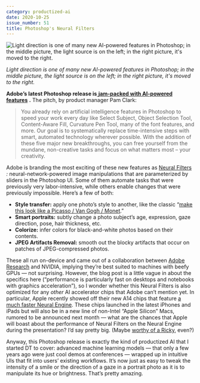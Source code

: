```yaml
---
category: productized-ai
date: 2020-10-25
issue_number: 51
title: Photoshop's Neural Filters
---
```


![Light direction is one of many new AI-powered features in Photoshop; in the middle picture, the light source is on the left; in the right picture, it's moved to the right.](https://s3.amazonaws.com/revue/items/images/006/699/191/mail/735e339b8d85c7ef8a59258838828e6e.jpeg?1603549259)

_Light direction is one of many new AI-powered features in Photoshop; in the middle picture, the light source is on the left; in the right picture, it's moved to the right._

**Adobe’s latest Photoshop release is**[ **jam-packed with AI-powered features**](https://blog.adobe.com/en/2020/10/20/photoshop-the-worlds-most-advanced-ai-application-for-creatives.html?utm_campaign=Dynamically%20Typed&utm_medium=email&utm_source=Revue%20newsletter) **.**
The pitch, by product manager Pam Clark:

> You already rely on artificial intelligence features in Photoshop to speed your work every day like Select Subject, Object Selection Tool, Content-Aware Fill, Curvature Pen Tool, many of the font features, and more.
> Our goal is to systematically replace time-intensive steps with smart, automated technology wherever possible.
> With the addition of these five major new breakthroughs, you can free yourself from the mundane, non-creative tasks and focus on what matters most – your creativity.

Adobe is branding the most exciting of these new features as [Neural Filters](https://helpx.adobe.com/photoshop/using/neural-filters.html?utm_campaign=Dynamically%20Typed&utm_medium=email&utm_source=Revue%20newsletter) _:_ neural-network-powered image manipulations that are parameterized by sliders in the Photoshop UI.
Some of them automate tasks that were previously very labor-intensive, while others enable changes that were previously impossible.
Here’s a few of both:

* **Style transfer:** apply one photo’s style to another, like the classic “[make this look like a Picasso / Van Gogh / Monet](https://genekogan.com/works/style-transfer/?utm_campaign=Dynamically%20Typed&utm_medium=email&utm_source=Revue%20newsletter).”
* **Smart portraits:** subtly change a photo subject’s age, expression, gaze direction, pose, hair thickness, etc.
* **Colorize:** infer colors for black-and-white photos based on their contents.
* **JPEG Artifacts Removal:** smooth out the blocky artifacts that occur on patches of JPEG-compressed photos.

These all run on-device and came out of a collaboration between [Adobe Research](https://research.adobe.com?utm_campaign=Dynamically%20Typed&utm_medium=email&utm_source=Revue%20newsletter) and NVIDIA, implying they’re best suited to machines with beefy GPUs — not surprising.
However, the blog post is a little vague in about the specifics here (“performance is particularly fast on desktops and notebooks with graphics acceleration”), so I wonder whether this Neural Filters is also optimized for any _other_ AI accelerator chips that Adobe can’t mention yet.
In particular, Apple recently showed off their new A14 chips that feature [a much faster Neural Engine](https://www.macworld.com/article/3575331/a14-bionic-faq-performance-features-cpu-gpu-neural-engine.html?utm_campaign=Dynamically%20Typed&utm_medium=email&utm_source=Revue%20newsletter#toc-4).
These chips launched in the latest iPhones and iPads but will also be in a new line of non-Intel “Apple Silicon” Macs, rumored to be announced next month — what are the chances that Apple will boast about the performance of Neural Filters on the Neural Engine during the presentation?
I’d say pretty big.
(Maybe [worthy of a Ricky](https://www.relay.fm/connected/315?utm_campaign=Dynamically%20Typed&utm_medium=email&utm_source=Revue%20newsletter), even?)

Anyway, this Photoshop release is exactly the kind of productized AI that I started DT to cover: advanced machine learning models — that only a few years ago were just cool demos at conferences — wrapped up in intuitive UIs that fit into users’ existing workflows.
It’s now just as easy to tweak the intensity of a smile or the direction of a gaze in a portrait photo as it is to manipulate its hue or brightness.
That’s pretty amazing.